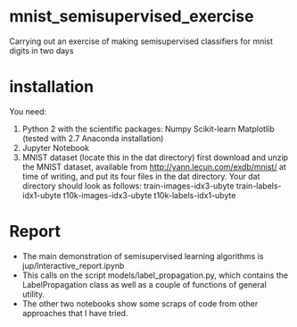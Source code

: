 # mnist_semisupervised_exercise
Carrying out an exercise of making semisupervised classifiers for mnist digits in two days

# installation
You need:
1. Python 2 with the scientific packages:
Numpy
Scikit-learn
Matplotlib
(tested with 2.7 Anaconda installation)
2. Jupyter Notebook
3. MNIST dataset (locate this in the dat directory)
first download and unzip the MNIST dataset, available from http://yann.lecun.com/exdb/mnist/ at time of writing, and put its four files in the dat directory. Your dat directory should look as follows:
train-images-idx3-ubyte
train-labels-idx1-ubyte
t10k-images-idx3-ubyte
t10k-labels-idx1-ubyte

# Report
* The main demonstration of semisupervised learning algorithms is jup/Interactive\_report.ipynb
* This calls on the script models/label\_propagation.py, which contains the LabelPropagation class as well as a couple of functions of general utility.
* The other two notebooks show some scraps of code from other approaches that I have tried.

